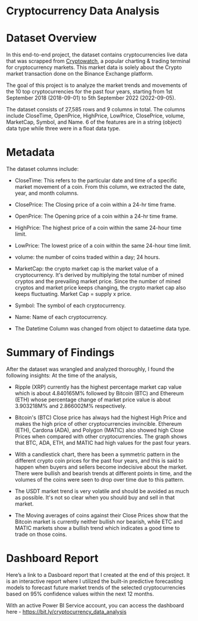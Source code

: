 # Cryptocurrency Data Analysis

# Dataset Overview

In this end-to-end project, the dataset contains cryptocurrencies live data that was scrapped from [Cryptowatch](https://cryptowat.ch/), a popular charting & trading terminal for cryptocurrency markets. This market data is solely about the Crypto market transaction done on the Binance Exchange platform.

The goal of this project is to analyze the market trends and movements of the 10 top cryptocurrencies for the past four years, starting from 1st September 2018 (2018-09-01) to 5th September 2022 (2022-09-05).

The dataset consists of 27,585 rows and 9 columns in total. The columns include CloseTime, OpenPrice, HighPrice, LowPrice, ClosePrice, volume, MarketCap, Symbol, and Name. 6 of the features are in a string (object) data type while three were in a float data type.

# Metadata

The dataset columns include:

 - CloseTime: This refers to the particular date and time of a specific market movement of a coin. From this column, we extracted the date, year, and month columns.
 
 - ClosePrice: The Closing price of a coin within a 24-hr time frame.

 - OpenPrice: The Opening price of a coin within a 24-hr time frame.

 - HighPrice: The highest price of a coin within the same 24-hour time limit.
 
 - LowPrice: The lowest price of a coin within the same 24-hour time limit.
 
 - volume: the number of coins traded within a day; 24 hours.
 
 - MarketCap: the crypto market cap is the market value of a cryptocurrency. It's derived by multiplying the total number of mined cryptos and the prevailing market price. Since the number of mined cryptos and market price keeps changing, the crypto market cap also keeps fluctuating. Market Cap = supply x price.
 
 - Symbol: The symbol of each cryptocurrency.
 
- Name: Name of each  cryptocurrency.

 - The Datetime Column was changed from object to dataetime data type.

# Summary of Findings

After the dataset was wrangled and analyzed thoroughly, I found the following insights:
At the time of the analysis, 

 - Ripple (XRP) currently has the highest percentage market cap value which is about 4.840165M% followed by Bitcoin (BTC) and Ethereum (ETH) whose percentage change of market price value is about 3.903218M% and 2.866002M% respectively.
 
 - Bitcoin's (BTC) Close price has always had the highest High Price and makes the high price of other cryptocurrencies invincible. Ethereum (ETH), Cardona (ADA), and Polygon (MATIC) also showed high Close Prices when compared with other cryptocurrencies. The graph shows that BTC, ADA, ETH, and MATIC had high values for the past four years.
 
- With a candlestick chart, there has been a symmetric pattern in the different crypto coin prices for the past four years, and this is said to happen when buyers and sellers become indecisive about the market. There were bullish and bearish trends at different points in time, and the volumes of the coins were seen to drop over time due to this pattern.

 - The USDT market trend is very volatile and should be avoided as much as possible. It's not so clear when you should buy and sell in that market.
 
 - The Moving averages of coins against their Close Prices show that the Bitcoin market is currently neither bullish nor bearish, while ETC and MATIC markets show a bullish trend which indicates a good time to trade on those coins.

# Dashboard Report

Here’s a link to a Dasboard report that I created at the end of this project. It is an interactive report where I utilized the built-in predictive forecasting models to forecast future market trends of the selected cryptocurrencies based on 95% confidence values within the next 12 months.

With an active Power BI Service account, you can access the dashboard here - https://bit.ly/cryptocurrency_data_analysis

